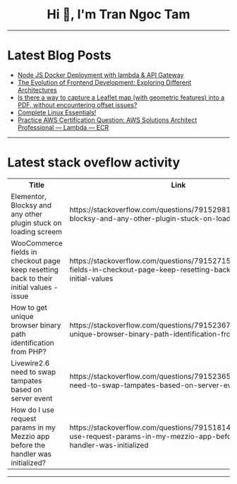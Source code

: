 <h1 align="center">Hi 👋, I'm Tran Ngoc Tam</h1>

---

# Latest Blog Posts 
<!-- BLOG-POST-LIST:START -->
- [Node JS Docker Deployment with lambda &amp; API Gateway](https://dev.to/avdhut_nalawade_6ada59c61/node-js-docker-deployment-with-lambda-api-gateway-4eco)
- [The Evolution of Frontend Development: Exploring Different Architectures](https://dev.to/it_vturbo/the-evolution-of-frontend-development-exploring-different-architectures-6og)
- [Is there a way to capture a Leaflet map &lpar;with geometric features&rpar; into a PDF, without encountering offset issues?](https://dev.to/arthur2017ui/is-there-a-way-to-capture-a-leaflet-map-with-geometric-features-into-a-pdf-without-encountering-offset-issues-1gfa)
- [Complete Linux Essentials!](https://dev.to/navv23/complete-linux-essentials-6n4)
- [Practice AWS Certification Question: AWS Solutions Architect Professional — Lambda — ECR](https://dev.to/aws-builders/practice-aws-certification-question-aws-solutions-architect-professional-lambda-ecr-2717)
<!-- BLOG-POST-LIST:END -->

---

# Latest stack oveflow activity
<table>
  <tr><th>Title</th><th>Link</th></tr>
  <!-- STACKOVERFLOW:START --><tr><td>Elementor, Blocksy and any other plugin stuck on loading screem</td><td>https://stackoverflow.com/questions/79152981/elementor-blocksy-and-any-other-plugin-stuck-on-loading-screem</td></tr><tr><td>WooCommerce fields in checkout page keep resetting back to their initial values - issue</td><td>https://stackoverflow.com/questions/79152715/woocommerce-fields-in-checkout-page-keep-resetting-back-to-their-initial-values</td></tr><tr><td>How to get unique browser binary path identification from PHP?</td><td>https://stackoverflow.com/questions/79152367/how-to-get-unique-browser-binary-path-identification-from-php</td></tr><tr><td>Livewire2.6 need to swap tampates based on server event</td><td>https://stackoverflow.com/questions/79152365/livewire2-6-need-to-swap-tampates-based-on-server-event</td></tr><tr><td>How do I use request params in my Mezzio app before the handler was initialized?</td><td>https://stackoverflow.com/questions/79151814/how-do-i-use-request-params-in-my-mezzio-app-before-the-handler-was-initialized</td></tr><!-- STACKOVERFLOW:END -->
</table>

---


